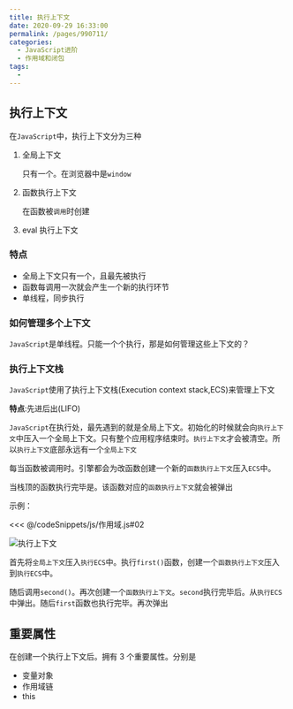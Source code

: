 ```yaml
---
title: 执行上下文
date: 2020-09-29 16:33:00
permalink: /pages/990711/
categories:
  - JavaScript进阶
  - 作用域和闭包
tags:
  -
---
```


## 执行上下文

在`JavaScript`中，执行上下文分为三种

1. 全局上下文

   只有一个。在浏览器中是`window`

2. 函数执行上下文

   在函数被`调用`时创建

3. eval 执行上下文

### 特点

- 全局上下文只有一个，且最先被执行
- 函数每调用一次就会产生一个新的执行环节
- 单线程，同步执行

### 如何管理多个上下文

`JavaScript`是单线程。只能一个个执行，那是如何管理这些上下文的？

### 执行上下文栈

`JavaScript`使用了执行上下文栈(Execution context stack,ECS)来管理上下文

**特点**:先进后出(LIFO)

`JavaScript`在执行处，最先遇到的就是全局上下文。初始化的时候就会向`执行上下文`中压入一个全局上下文。只有整个应用程序结束时。`执行上下文`才会被清空。所以`执行上下文`底部永远有一个`全局上下文`

每当函数被调用时。引擎都会为改函数创建一个新的`函数执行上下文`压入`ECS`中。

当栈顶的函数执行完毕是。该函数对应的`函数执行上下文`就会被弹出

示例：

<<< @/codeSnippets/js/作用域.js#02

![执行上下文](https://cdn.jsdelivr.net/gh/Zeng-Zhe/image_store/blog/20200930152538.png)

首先将`全局上下文`压入`执行ECS`中。执行`first()`函数，创建一个`函数执行上下文`压入到`执行ECS`中。

随后调用`second()`。再次创建一个`函数执行上下文`。`second`执行完毕后。从`执行ECS`中弹出。随后`first`函数也执行完毕。再次弹出

## 重要属性

在创建一个执行上下文后。拥有 3 个重要属性。分别是

- 变量对象
- 作用域链
- this
